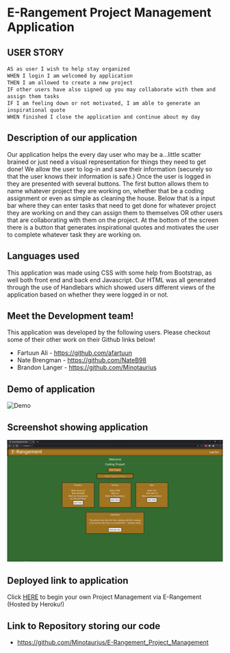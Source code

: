 # E-Rangement Project Management Application

## USER STORY
```
AS as user I wish to help stay organized
WHEN I login I am welcomed by application
THEN I am allowed to create a new project
IF other users have also signed up you may collaborate with them and assign them tasks
IF I am feeling down or not motivated, I am able to generate an inspirational quote
WHEN finished I close the application and continue about my day
```

## Description of our application
Our application helps the every day user who may be a...little scatter brained or just need a visual representation for things they need to get done! We allow the user to log-in and save their information (securely so that the user knows their information is safe.) Once the user is logged in they are presented with several buttons. The first button allows them to name whatever project they are working on, whether that be a coding assignment or even as simple as cleaning the house. Below that is a input bar where they can enter tasks that need to get done for whatever project they are working on and they can assign them to themselves OR other users that are collaborating with them on the project. At the bottom of the screen there is a button that generates inspirational quotes and motivates the user to complete whatever task they are working on.

## Languages used
This application was made using CSS with some help from Bootstrap, as well both front end and back end Javascript. Our HTML was all generated through the use of Handlebars which showed users different views of the application based on whether they were logged in or not.

## Meet the Development team!
This application was developed by the following users. Please checkout some of their other work on their Github links below!

* Fartuun Ali - https://github.com/afartuun
* Nate Brengman - https://github.com/NateB98
* Brandon Langer - https://github.com/Minotaurius

## Demo of application
![Demo](https://www.youtube.com/watch?v=4Z8m-eynOVM)

## Screenshot showing application
![Screenshot](./front/assets/demo/screenshot.png)

## Deployed link to application
Click [HERE](https://erangement-project-management.herokuapp.com/) to begin your own Project Management via E-Rangement (Hosted by Heroku!)

## Link to Repository storing our code
* https://github.com/Minotaurius/E-Rangement_Project_Management
